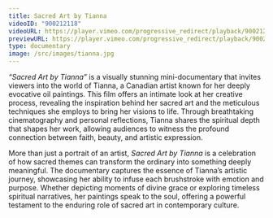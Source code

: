 ```yaml
---
title: Sacred Art by Tianna
videoID: "900212118"
videoURL: https://player.vimeo.com/progressive_redirect/playback/900212118/rendition/1080p/file.mp4?loc=external&signature=fb924d91d699d692d08a15175b176441d23d1b90cff99971f0f2ad311fa9e9a6&user_id=222329173
previewURL: https://player.vimeo.com/progressive_redirect/playback/900212118/rendition/540p/file.mp4?loc=external&signature=5b00eacf771a980984d67061fbdf3c874bf8973146e8b3cd3ad992e7d256547e&user_id=222329173
type: documentary
image: /src/images/tianna.jpg
---
```

*“Sacred Art by Tianna”* is a visually stunning mini-documentary that invites viewers into the world of Tianna, a Canadian artist known for her deeply evocative oil paintings. This film offers an intimate look at her creative process, revealing the inspiration behind her sacred art and the meticulous techniques she employs to bring her visions to life. Through breathtaking cinematography and personal reflections, Tianna shares the spiritual depth that shapes her work, allowing audiences to witness the profound connection between faith, beauty, and artistic expression.

More than just a portrait of an artist, *Sacred Art by Tianna* is a celebration of how sacred themes can transform the ordinary into something deeply meaningful. The documentary captures the essence of Tianna’s artistic journey, showcasing her ability to infuse each brushstroke with emotion and purpose. Whether depicting moments of divine grace or exploring timeless spiritual narratives, her paintings speak to the soul, offering a powerful testament to the enduring role of sacred art in contemporary culture.
